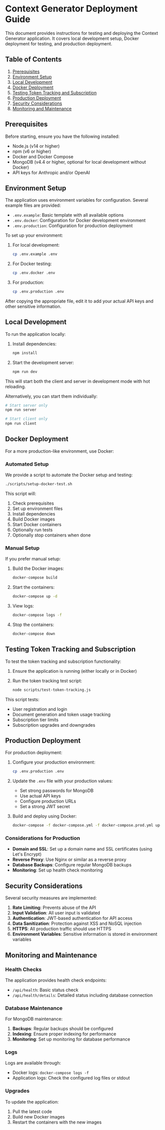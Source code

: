 # Context Generator Deployment Guide

This document provides instructions for testing and deploying the Context Generator application. It covers local development setup, Docker deployment for testing, and production deployment.

## Table of Contents

1. [Prerequisites](#prerequisites)
2. [Environment Setup](#environment-setup)
3. [Local Development](#local-development)
4. [Docker Deployment](#docker-deployment)
5. [Testing Token Tracking and Subscription](#testing-token-tracking-and-subscription)
6. [Production Deployment](#production-deployment)
7. [Security Considerations](#security-considerations)
8. [Monitoring and Maintenance](#monitoring-and-maintenance)

## Prerequisites

Before starting, ensure you have the following installed:

- Node.js (v14 or higher)
- npm (v6 or higher)
- Docker and Docker Compose
- MongoDB (v4.4 or higher, optional for local development without Docker)
- API keys for Anthropic and/or OpenAI

## Environment Setup

The application uses environment variables for configuration. Several example files are provided:

- `.env.example`: Basic template with all available options
- `.env.docker`: Configuration for Docker development environment
- `.env.production`: Configuration for production deployment

To set up your environment:

1. For local development:
   ```bash
   cp .env.example .env
   ```

2. For Docker testing:
   ```bash
   cp .env.docker .env
   ```

3. For production:
   ```bash
   cp .env.production .env
   ```

After copying the appropriate file, edit it to add your actual API keys and other sensitive information.

## Local Development

To run the application locally:

1. Install dependencies:
   ```bash
   npm install
   ```

2. Start the development server:
   ```bash
   npm run dev
   ```

This will start both the client and server in development mode with hot reloading.

Alternatively, you can start them individually:

```bash
# Start server only
npm run server

# Start client only
npm run client
```

## Docker Deployment

For a more production-like environment, use Docker:

### Automated Setup

We provide a script to automate the Docker setup and testing:

```bash
./scripts/setup-docker-test.sh
```

This script will:
1. Check prerequisites
2. Set up environment files
3. Install dependencies
4. Build Docker images
5. Start Docker containers
6. Optionally run tests
7. Optionally stop containers when done

### Manual Setup

If you prefer manual setup:

1. Build the Docker images:
   ```bash
   docker-compose build
   ```

2. Start the containers:
   ```bash
   docker-compose up -d
   ```

3. View logs:
   ```bash
   docker-compose logs -f
   ```

4. Stop the containers:
   ```bash
   docker-compose down
   ```

## Testing Token Tracking and Subscription

To test the token tracking and subscription functionality:

1. Ensure the application is running (either locally or in Docker)

2. Run the token tracking test script:
   ```bash
   node scripts/test-token-tracking.js
   ```

This script tests:
- User registration and login
- Document generation and token usage tracking
- Subscription tier limits
- Subscription upgrades and downgrades

## Production Deployment

For production deployment:

1. Configure your production environment:
   ```bash
   cp .env.production .env
   ```

2. Update the `.env` file with your production values:
   - Set strong passwords for MongoDB
   - Use actual API keys
   - Configure production URLs
   - Set a strong JWT secret

3. Build and deploy using Docker:
   ```bash
   docker-compose -f docker-compose.yml -f docker-compose.prod.yml up -d
   ```

### Considerations for Production

- **Domain and SSL**: Set up a domain name and SSL certificates (using Let's Encrypt)
- **Reverse Proxy**: Use Nginx or similar as a reverse proxy
- **Database Backups**: Configure regular MongoDB backups
- **Monitoring**: Set up health check monitoring

## Security Considerations

Several security measures are implemented:

1. **Rate Limiting**: Prevents abuse of the API
2. **Input Validation**: All user input is validated
3. **Authentication**: JWT-based authentication for API access
4. **Data Sanitization**: Protection against XSS and NoSQL injection
5. **HTTPS**: All production traffic should use HTTPS
6. **Environment Variables**: Sensitive information is stored in environment variables

## Monitoring and Maintenance

### Health Checks

The application provides health check endpoints:

- `/api/health`: Basic status check
- `/api/health/details`: Detailed status including database connection

### Database Maintenance

For MongoDB maintenance:

1. **Backups**: Regular backups should be configured
2. **Indexing**: Ensure proper indexing for performance
3. **Monitoring**: Set up monitoring for database performance

### Logs

Logs are available through:

- Docker logs: `docker-compose logs -f`
- Application logs: Check the configured log files or stdout

### Upgrades

To update the application:

1. Pull the latest code
2. Build new Docker images
3. Restart the containers with the new images